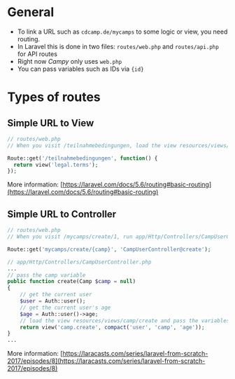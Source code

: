 # General

- To link a URL such as `cdcamp.de/mycamps` to some logic or view, you need routing.
- In Laravel this is done in two files: `routes/web.php` and `routes/api.php` for API routes
- Right now _Campy_ only uses `web.php`
- You can pass variables such as IDs via `{id}`

# Types of routes

## Simple URL to View

```php
// routes/web.php
// When you visit /teilnahmebedingungen, load the view resources/views/legal/terms.blade.php

Route::get('/teilnahmebedingungen', function() {
  return view('legal.terms');
});
```

More information: [https://laravel.com/docs/5.6/routing#basic-routing](https://laravel.com/docs/5.6/routing#basic-routing)


## Simple URL to Controller

```php
// routes/web.php
// When you visit /mycamps/create/1, run app/Http/Controllers/CampUserController.php and execute the create function

Route::get('mycamps/create/{camp}', 'CampUserController@create');
```

```php
// app/Http/Controllers/CampUserController.php
...
// pass the camp variable
public function create(Camp $camp = null)
{
    // get the current user
    $user = Auth::user();
    // get the current user's age
    $age = Auth::user()->age;
    // load the view resources/views/camp/create and pass the variables user, camp and age
    return view('camp.create', compact('user', 'camp', 'age'));
}
...
```

More information: [https://laracasts.com/series/laravel-from-scratch-2017/episodes/8](https://laracasts.com/series/laravel-from-scratch-2017/episodes/8)
